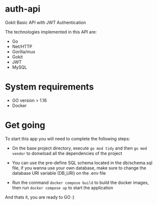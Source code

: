 # auth-api
Gokit Basic API with JWT Authentication

The technologies implemented in this API are:
- Go
- Net/HTTP
- Gorilla/mux
- Gokit
- JWT
- MySQL

# System requirements

- GO version > 1.16
- Docker

# Get going

To start this app you will need to complete the following steps:

- On the base project directory, execute `go mod tidy` and then `go mod vendor` to donwload all the dependencies of the project

- You can use the pre-define SQL schema located in the db/schema.sql file, if you wanna use your own database, make sure to change the database URI variable (DB_URI) on the .env file

- Run the command `docker compose build` to build the docker images, then run `docker compose up` to start the application

And thats it, you are ready to GO :)




